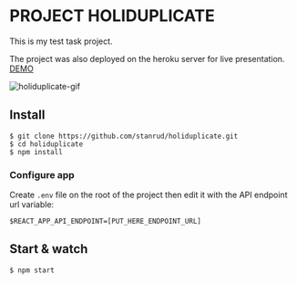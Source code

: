 # PROJECT HOLIDUPLICATE

This is my test task project.

The project was also deployed on the heroku server for live presentation. [DEMO](http://holidu.herokuapp.com/)

![holiduplicate-gif](https://github.com/stanrud/holiduplicate/blob/master/holiduplicate.gif)

## Install

    $ git clone https://github.com/stanrud/holiduplicate.git
    $ cd holiduplicate
    $ npm install

### Configure app

Create `.env` file on the root of the project then edit it with the API endpoint url variable:

    $REACT_APP_API_ENDPOINT=[PUT_HERE_ENDPOINT_URL]

## Start & watch

    $ npm start